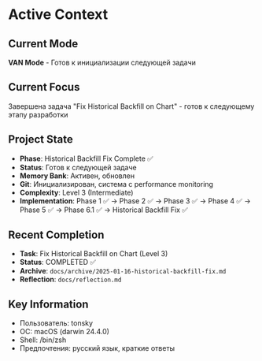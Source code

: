 # Active Context

## Current Mode
**VAN Mode** - Готов к инициализации следующей задачи

## Current Focus
Завершена задача "Fix Historical Backfill on Chart" - готов к следующему этапу разработки

## Project State
- **Phase**: Historical Backfill Fix Complete ✅
- **Status**: Готов к следующей задаче
- **Memory Bank**: Активен, обновлен
- **Git**: Инициализирован, система с performance monitoring
- **Complexity**: Level 3 (Intermediate)
- **Implementation**: Phase 1 ✅ → Phase 2 ✅ → Phase 3 ✅ → Phase 4 ✅ → Phase 5 ✅ → Phase 6.1 ✅ → Historical Backfill Fix ✅

## Recent Completion
- **Task**: Fix Historical Backfill on Chart (Level 3)
- **Status**: COMPLETED ✅
- **Archive**: `docs/archive/2025-01-16-historical-backfill-fix.md`
- **Reflection**: `docs/reflection.md`

## Key Information
- Пользователь: tonsky
- ОС: macOS (darwin 24.4.0)
- Shell: /bin/zsh
- Предпочтения: русский язык, краткие ответы
